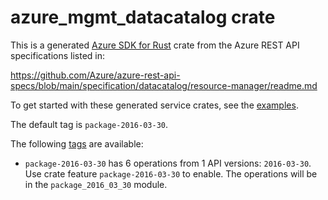 # azure_mgmt_datacatalog crate

This is a generated [Azure SDK for Rust](https://github.com/Azure/azure-sdk-for-rust) crate from the Azure REST API specifications listed in:

https://github.com/Azure/azure-rest-api-specs/blob/main/specification/datacatalog/resource-manager/readme.md

To get started with these generated service crates, see the [examples](https://github.com/Azure/azure-sdk-for-rust/blob/main/services/README.md#examples).

The default tag is `package-2016-03-30`.

The following [tags](https://github.com/Azure/azure-sdk-for-rust/blob/main/services/tags.md) are available:

- `package-2016-03-30` has 6 operations from 1 API versions: `2016-03-30`. Use crate feature `package-2016-03-30` to enable. The operations will be in the `package_2016_03_30` module.